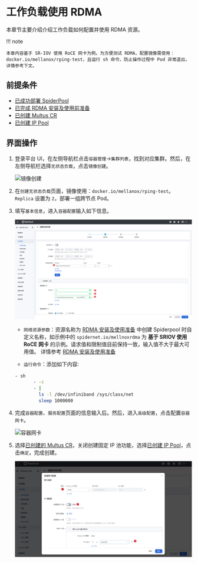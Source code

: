 # 工作负载使用 RDMA

本章节主要介绍介绍工作负载如何配置并使用 RDMA 资源。

!!! note

    本章内容基于 SR-IOV 使用 RoCE 网卡为例。为方便测试 RDMA，配置镜像需使用：
    docker.io/mellanox/rping-test，且运行 sh 命令，防止操作过程中 Pod 异常退出，详情参考下文。

## 前提条件

- [已成功部署 SpiderPool](../../modules/spiderpool/install.md)
- [已完成 RDMA 安装及使用前准备](rdmapara.md)
- [已创建 Multus CR](../../config/multus-cr.md)
- [已创建 IP Pool](createpool.md)

## 界面操作

1. 登录平台 UI，在左侧导航栏点击`容器管理`->`集群列表`，找到对应集群。然后，在左侧导航栏选择`无状态负载`，点击`镜像创建`。

    ![镜像创建](https://docs.daocloud.io/daocloud-docs-images/docs/zh/docs/network/images/useippool01.png)

1. 在`创建无状态负载`页面，镜像使用：`docker.io/mellanox/rping-test`。`Replica` 设置为 `2`，部署一组跨节点 Pod。

1. 填写`基本信息`，进入`容器配置`输入如下信息。
   
    ![rdma_sriov](../../images/rdma_sriov01.jpg)

    - `网络资源参数`：资源名称为 [RDMA 安装及使用准备](rdmapara.md) 中创建 Spiderpool 时自定义名称，如示例中的
    `spidernet.io/mellnoxrdma` 为 **基于 SRIOV 使用 RoCE 网卡** 的示例。请求值和限制值目前保持一致，输入值不大于最大可用值。
    详情参考 [RDMA 安装及使用准备](rdmapara.md)

    - `运行命令`：添加如下内容:

    ```sh
    - sh
           - -c
           - |
             ls -l /dev/infiniband /sys/class/net
             sleep 1000000
    ```

2. 完成`容器配置`、`服务配置`页面的信息输入后。然后，进入`高级配置`，点击配置`容器网卡`。

    ![容器网卡](https://docs.daocloud.io/daocloud-docs-images/docs/zh/docs/network/images/useippool02.png)

3. 选择[已创建的 Multus CR](../../config/multus-cr.md)，关闭创建固定 IP 池功能，选择[已创建 IP Pool](createpool.md)，点击`确定`，完成创建。

    ![rdma_usage01](../../images/rdma_usage01.jpg)
